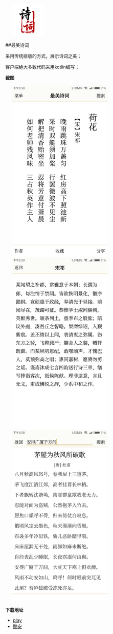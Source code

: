 
<img src="https://github.com/VinsonGuo/android-poetry/blob/master/art/logo.png" width="100" hspace="20" /> <br/>

##最美诗词

采用传统排版的方式，展示诗词之美；

客户端绝大多数代码采用kotlin编写；

**截图**

<img src="https://github.com/VinsonGuo/android-poetry/raw/master/art/shotscreen1.png" width="300" hspace="20" />
<img src="https://github.com/VinsonGuo/android-poetry/raw/master/art/shotscreen2.png" width="300" hspace="20" />
<img src="https://github.com/VinsonGuo/android-poetry/raw/master/art/shotscreen3.png" width="300" hspace="20" /><br/>

**下载地址**
* [play](https://play.google.com/store/apps/details?id=com.tech502.poetry) 
* [酷安](https://www.coolapk.com/apk/com.tech502.poetry)
